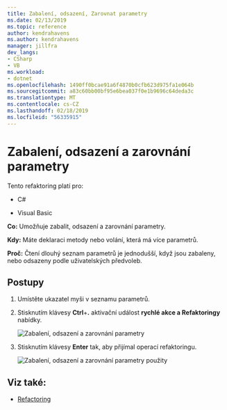 ```yaml
---
title: Zabalení, odsazení, Zarovnat parametry
ms.date: 02/13/2019
ms.topic: reference
author: kendrahavens
ms.author: kendrahavens
manager: jillfra
dev_langs:
- CSharp
- VB
ms.workload:
- dotnet
ms.openlocfilehash: 1490ff0bcae91a6f4870b0cfb623d975fa1e064b
ms.sourcegitcommit: a83c60bb00bf95e6bea037f0e1b9696c64deda3c
ms.translationtype: MT
ms.contentlocale: cs-CZ
ms.lasthandoff: 02/18/2019
ms.locfileid: "56335915"
---
```

# <a name="wrap-indent-and-align-parameters"></a>Zabalení, odsazení a zarovnání parametry

Tento refaktoring platí pro:

- C#

- Visual Basic

**Co:** Umožňuje zabalit, odsazení a zarovnání parametry.

**Kdy:** Máte deklaraci metody nebo volání, která má více parametrů.

**Proč:** Čtení dlouhý seznam parametrů je jednodušší, když jsou zabaleny, nebo odsazeny podle uživatelských předvoleb.

## <a name="how-to"></a>Postupy

1. Umístěte ukazatel myši v seznamu parametrů.
2. Stisknutím klávesy **Ctrl**+**.** aktivační událost **rychlé akce a Refaktoringy** nabídky.

   ![Zabalení, odsazení a zarovnání parametry](media/wrap-parameters.png)

3. Stisknutím klávesy **Enter** tak, aby přijímal operací refaktoringu.

   ![Zabalení, odsazení a zarovnání parametry použity](media/wrap-parameters-completed.png)

## <a name="see-also"></a>Viz také:

- [Refactoring](../refactoring-in-visual-studio.md)

